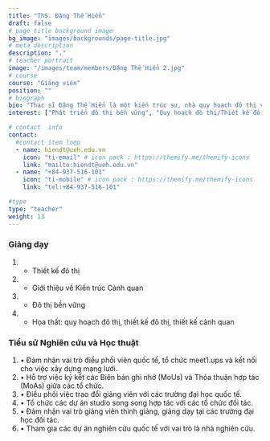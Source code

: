 ```yaml
---
title: "ThS. Đặng Thế Hiển"
draft: false
# page title background image
bg_image: "images/backgrounds/page-title.jpg"
# meta description
description: "."
# teacher portrait
image: "/images/team/members/Đặng Thế Hiển 2.jpg"
# course
course: "Giảng viên"
position: ""
# biograph
bio: "Thạc sĩ Đặng Thế Hiển là một kiến trúc sư, nhà quy hoạch đô thị và nhà thiết kế đô thị có kinh nghiệm dày dạn, với nền tảng phong phú trong cả lĩnh vực thực hành chuyên môn và nghiên cứu học thuật. Ông đã từng công tác tại Viện Quy hoạch Không gian Miền Nam và Sở Kiến trúc và Quy hoạch Đô thị Thành phố Hồ Chí Minh. Sau hơn tám năm giữ chức vụ giảng viên và điều phối viên quốc tế tại Khoa của Trường Đại học Tôn Đức Thắng, hiện nay ông đang đóng góp chuyên môn tại ISCM. Lĩnh vực nghiên cứu của ông bao gồm phát triển đô thị bền vững, nâng cao chất lượng sống đô thị, giải quyết các vấn đề đô thị không chính thức, và thúc đẩy thiết kế và cảnh quan đô thị, tất cả đều thể hiện cam kết của ông trong việc tạo ra các môi trường đô thị bền vững và bao trùm hơn."
interest: ["Phát triển đô thị bền vững", "Quy hoạch đô thị/Thiết kế đô thị", "Urban informalities", "Lovable cities/city branding"]

# contact  info
contact:
  #contact item loop
  - name: hiendt@ueh.edu.vn
    icon: "ti-email" # icon pack : https://themify.me/themify-icons
    link: "mailto:hiendt@ueh.edu.vn"
  - name: "+84-937-516-101"
    icon: "ti-mobile" # icon pack : https://themify.me/themify-icons
    link: "tel:+84-937-516-101"

#type
type: "teacher"
weight: 13
---
```


### Giảng dạy
1. * Thiết kế đô thị
1. * Giới thiệu về Kiến trúc Cảnh quan
1. * Đô thị bền vững
1. * Họa thất: quy hoạch đô thị, thiết kế đô thị, thiết kế cảnh quan

### Tiểu sử Nghiên cứu và Học thuật
1. • Đảm nhận vai trò điều phối viên quốc tế, tổ chức meet1.ups và kết nối cho việc xây dựng mạng lưới.
1. • Hỗ trợ việc ký kết các Biên bản ghi nhớ (MoUs) và Thỏa thuận hợp tác (MoAs) giữa các tổ chức.
1. • Điều phối việc trao đổi giảng viên với các trường đại học quốc tế.
1. • Tổ chức các dự án studio song song hợp tác với các tổ chức đối tác.
1. • Đảm nhận vai trò giảng viên thỉnh giảng, giảng dạy tại các trường đại học đối tác.
1. • Tham gia các dự án nghiên cứu quốc tế với vai trò là nhà nghiên cứu.
